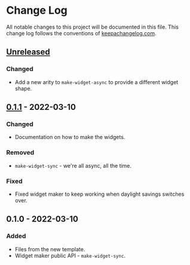 # Change Log
All notable changes to this project will be documented in this file. This change log follows the conventions of [keepachangelog.com](http://keepachangelog.com/).

## [Unreleased]
### Changed
- Add a new arity to `make-widget-async` to provide a different widget shape.

## [0.1.1] - 2022-03-10
### Changed
- Documentation on how to make the widgets.

### Removed
- `make-widget-sync` - we're all async, all the time.

### Fixed
- Fixed widget maker to keep working when daylight savings switches over.

## 0.1.0 - 2022-03-10
### Added
- Files from the new template.
- Widget maker public API - `make-widget-sync`.

[Unreleased]: https://sourcehost.site/your-name/insane-noises/compare/0.1.1...HEAD
[0.1.1]: https://sourcehost.site/your-name/insane-noises/compare/0.1.0...0.1.1
